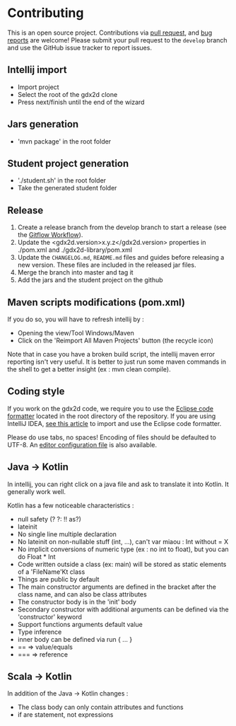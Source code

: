 # Contributing

This is an open source project. Contributions via [pull request](https://github.com/hevs-isi/gdx2d/pulls), and [bug reports](https://github.com/hevs-isi/gdx2d/issues) are welcome! Please submit your pull request to the `develop` branch and use the GitHub issue tracker to report issues.

## Intellij import

- Import project
- Select the root of the gdx2d clone
- Press next/finish until the end of the wizard

## Jars generation

- 'mvn package' in the root folder

## Student project generation

- './student.sh' in the root folder
- Take the generated student folder

## Release

1. Create a release branch from the develop branch to start a release (see the [Gitflow Workflow](https://www.atlassian.com/git/tutorials/comparing-workflows/feature-branch-workflow)).
2. Update the <gdx2d.version>x.y.z</gdx2d.version> properties in ./pom.xml and ./gdx2d-library/pom.xml
3. Update the `CHANGELOG.md`, `README.md` files and guides before releasing a new version. These files are included in the released jar files.
4. Merge the branch into master and tag it
5. Add the jars and the student project on the github
 
## Maven scripts modifications (pom.xml)

If you do so, you will have to refresh intellij by : 

- Opening the view/Tool Windows/Maven
- Click on the 'Reimport All Maven Projects' button (the recycle icon)

Note that in case you have a broken build script, the intellij maven error reporting isn't very useful.
It is better to just run some maven commands in the shell to get a better insight (ex : mvn clean compile).

## Coding style

If you work on the gdx2d code, we require you to use the [Eclipse code formatter](https://github.com/hevs-isi/gdx2d/blob/master/gdx2d-formatter.xml) located in the root directory of the repository.
If you are using IntelliJ IDEA, [see this article](http://blog.jetbrains.com/idea/2014/01/intellij-idea-13-importing-code-formatter-settings-from-eclipse/) to import and use the Eclipse code formatter.

Please do use tabs, no spaces! Encoding of files should be defaulted to UTF-8. An [editor configuration file](https://github.com/hevs-isi/gdx2d/blob/master/.editorconfig) is also available.

## Java -> Kotlin

In intellij, you can right click on a java file and ask to translate it into Kotlin. It generally work well.

Kotlin has a few noticeable characteristics : 

- null safety (? ?: !! as?)
- lateinit
- No single line multiple declaration
- No lateinit on non-nullable stuff (int, ...), can't   var miaou : Int  without = X
- No implicit conversions of numeric type (ex : no int to float), but you can do Float * Int
- Code written outside a class (ex: main) will be stored as static elements of a 'FileName'Kt class
- Things are public by default
- The main constructor arguments are defined in the bracket after the class name, and can also be class attributes
- The constructor body is in the 'init' body
- Secondary constructor with additional arguments can be defined via the 'constructor' keyword
- Support functions arguments default value 
- Type inference
- inner body can be defined via run { ... }
- == => value/equals
- === => reference

## Scala -> Kotlin

In addition of the Java -> Kotlin changes : 

- The class body can only contain attributes and functions
- if are statement, not expressions
